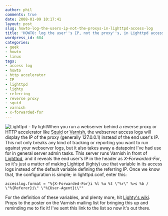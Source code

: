 ```yaml
---
author: phil
comments: true
date: 2008-01-09 10:17:41
layout: post
slug: howto-log-the-users-ip-not-the-proxys-in-lighttpd-access-log
title: 'HOWTO: log the user''s IP, not the proxy''s, in Lighttpd access log'
wordpress_id: 684
categories:
- geek
- howto
- linux
tags:
- access log
- howto
- http accelerator
- IP
- lighttpd
- lighty
- referring
- reverse proxy
- squid
- varnish
- x-forwarded-for
---
```


![Lighttpd - fly light](http://fak3r.com/wp-content/uploads/2008/01/light_logo_170px.png)When you run a webserver behind a reverse proxy or HTTP accelerator like [Squid](http://www.squid-cache.org) or [Varnish](http://varnish.projects.linpro.no/), the webserver access logs will display the IP of the proxy (generally 127.0.0.1) instead of the end user's IP.  This not only breaks any kind of tracking or reporting you want to run against your webserver logs, but it also takes away a datapoint I've had use for in general server admin tasks. This server runs Varnish in front of [Lighttpd](http://www.lighttpd.net/), and it reveals the end user's IP in the header as _X-Forwarded-For_, so it's just a matter of making Lighttpd (lighty) use that variable in its access logs instead of the default variable defining the referring IP.  Once we know that, the configuration is simple; in lighttpd.conf, enter this:

    
    accesslog.format = "%{X-Forwarded-For}i %l %u %t \"%r\" %>s %b /
    \"%{Referer}i\" \"%{User-Agent}i\""


For the definition of these variables, and plenty more, hit [Lighty's wiki](http://trac.lighttpd.net/trac/wiki/Docs%3AModAccessLog).  Props to the poster on the Varnish mailing list for bringing this up and reminding me to fix it!  I've sent this link to the list so now it's out there.
